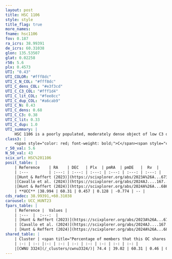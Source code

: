 ```yaml
---
layout: post
title: HSC 1106
style: style
title_flag: true
more_names: 
fname: hsc1106
fov: 0.187
ra_icrs: 38.99391
de_icrs: 60.31038
glon: 135.53507
glat: 0.02258
r50: 5.6
plx: 0.4573
UTI: "0.43"
UTI_COLOR: "#fff8dc"
UTI_C_N_COL: "#fff8dc"
UTI_C_dens_COL: "#e3f3cd"
UTI_C_C3_COL: "#fff1d4"
UTI_C_lit_COL: "#fee8cc"
UTI_C_dup_COL: "#a6cab9"
UTI_C_N: 0.43
UTI_C_dens: 0.68
UTI_C_C3: 0.38
UTI_C_lit: 0.33
UTI_C_dup: 1.0
UTI_summary: |
    HSC 1106 is a poorly populated, moderately dense object of low C3 quality. It was recently reported in the literature. This object shares a significant percentage of members with a later reported entry.
class3: |
    <span style="color: red; font-weight: bold;">C</span><span style="color: #FFC300; font-weight: bold;">B</span>
r_50_val: 5.6
N_50_val: 43
scix_url: HSC%201106
posit_table: |
    | Reference    | RA    | DEC   | Plx  | pmRA  | pmDE   |  Rv  |
    | :---         | :---: | :---: | :---: | :---: | :---: | :---: |
    |[Hunt & Reffert (2023)](https://scixplorer.org/abs/2023A%26A...673A.114H) | 39.047 | 60.309 | 0.455 | 0.144 | -0.777 | -- |
    |[Cavallo et al. (2024)](https://scixplorer.org/abs/2024AJ....167...12C) | 39.029 | 60.314 | 0.453 | -- | -- | -- |
    |[Hunt & Reffert (2024)](https://scixplorer.org/abs/2024A%26A...686A..42H) | 39.047 | 60.309 | 0.455 | 0.144 | -0.777 | -- |
    | **UCC** |38.994 | 60.31 | 0.457 | 0.128 | -0.774 | -- | 
cds_radec: 38.99391,+60.31038
carousel: UCC_HUNT23
fpars_table: |
    | Reference |  Values |
    | :---  |  :---:  |
    | [Hunt & Reffert (2023)](https://scixplorer.org/abs/2023A%26A...673A.114H) | `AV50=2.905, diffAV50=1.935, MOD50=11.618, logAge50=7.144` |
    | [Cavallo et al. (2024)](https://scixplorer.org/abs/2024AJ....167...12C) | `AV50=2.94, dMod50=11.85, logAge50=6.91, [Fe/H]50=0.3` |
    | [Hunt & Reffert (2024)](https://scixplorer.org/abs/2024A%26A...686A..42H) | `MassJ=354.730` |
shared_table: |
    | Cluster | <span title="Percentage of members that this OC shares with the ones listed">%</span>   | RA   | DEC   | Plx   | pmRA  | pmDE  | Rv | UTI |
    | :-: | :-: |:-: | :-: | :-: | :-: | :-: | :-: | :-: |
    |[CWNU 3324](/_clusters/cwnu3324/)| 74.4 | 39.02 | 60.31 | 0.46 | 0.12 | -0.77 | -- |0.01 |
---
```

